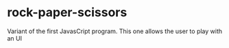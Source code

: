 # rock-paper-scissors 
Variant of the first JavasCript program. This one allows the user to play with an UI
